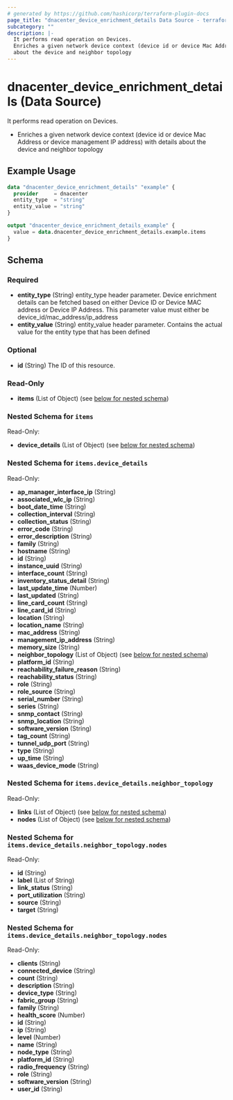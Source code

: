 ```yaml
---
# generated by https://github.com/hashicorp/terraform-plugin-docs
page_title: "dnacenter_device_enrichment_details Data Source - terraform-provider-dnacenter"
subcategory: ""
description: |-
  It performs read operation on Devices.
  Enriches a given network device context (device id or device Mac Address or device management IP address) with details
  about the device and neighbor topology
---
```


# dnacenter_device_enrichment_details (Data Source)

It performs read operation on Devices.

- Enriches a given network device context (device id or device Mac Address or device management IP address) with details
about the device and neighbor topology

## Example Usage

```terraform
data "dnacenter_device_enrichment_details" "example" {
  provider     = dnacenter
  entity_type  = "string"
  entity_value = "string"
}

output "dnacenter_device_enrichment_details_example" {
  value = data.dnacenter_device_enrichment_details.example.items
}
```

<!-- schema generated by tfplugindocs -->
## Schema

### Required

- **entity_type** (String) entity_type header parameter. Device enrichment details can be fetched based on either Device ID or Device MAC address or Device IP Address. This parameter value must either be device_id/mac_address/ip_address
- **entity_value** (String) entity_value header parameter. Contains the actual value for the entity type that has been defined

### Optional

- **id** (String) The ID of this resource.

### Read-Only

- **items** (List of Object) (see [below for nested schema](#nestedatt--items))

<a id="nestedatt--items"></a>
### Nested Schema for `items`

Read-Only:

- **device_details** (List of Object) (see [below for nested schema](#nestedobjatt--items--device_details))

<a id="nestedobjatt--items--device_details"></a>
### Nested Schema for `items.device_details`

Read-Only:

- **ap_manager_interface_ip** (String)
- **associated_wlc_ip** (String)
- **boot_date_time** (String)
- **collection_interval** (String)
- **collection_status** (String)
- **error_code** (String)
- **error_description** (String)
- **family** (String)
- **hostname** (String)
- **id** (String)
- **instance_uuid** (String)
- **interface_count** (String)
- **inventory_status_detail** (String)
- **last_update_time** (Number)
- **last_updated** (String)
- **line_card_count** (String)
- **line_card_id** (String)
- **location** (String)
- **location_name** (String)
- **mac_address** (String)
- **management_ip_address** (String)
- **memory_size** (String)
- **neighbor_topology** (List of Object) (see [below for nested schema](#nestedobjatt--items--device_details--neighbor_topology))
- **platform_id** (String)
- **reachability_failure_reason** (String)
- **reachability_status** (String)
- **role** (String)
- **role_source** (String)
- **serial_number** (String)
- **series** (String)
- **snmp_contact** (String)
- **snmp_location** (String)
- **software_version** (String)
- **tag_count** (String)
- **tunnel_udp_port** (String)
- **type** (String)
- **up_time** (String)
- **waas_device_mode** (String)

<a id="nestedobjatt--items--device_details--neighbor_topology"></a>
### Nested Schema for `items.device_details.neighbor_topology`

Read-Only:

- **links** (List of Object) (see [below for nested schema](#nestedobjatt--items--device_details--neighbor_topology--links))
- **nodes** (List of Object) (see [below for nested schema](#nestedobjatt--items--device_details--neighbor_topology--nodes))

<a id="nestedobjatt--items--device_details--neighbor_topology--links"></a>
### Nested Schema for `items.device_details.neighbor_topology.nodes`

Read-Only:

- **id** (String)
- **label** (List of String)
- **link_status** (String)
- **port_utilization** (String)
- **source** (String)
- **target** (String)


<a id="nestedobjatt--items--device_details--neighbor_topology--nodes"></a>
### Nested Schema for `items.device_details.neighbor_topology.nodes`

Read-Only:

- **clients** (String)
- **connected_device** (String)
- **count** (String)
- **description** (String)
- **device_type** (String)
- **fabric_group** (String)
- **family** (String)
- **health_score** (Number)
- **id** (String)
- **ip** (String)
- **level** (Number)
- **name** (String)
- **node_type** (String)
- **platform_id** (String)
- **radio_frequency** (String)
- **role** (String)
- **software_version** (String)
- **user_id** (String)


